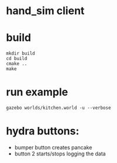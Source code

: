 # hand_sim client

# build
~~~
mkdir build
cd build
cmake ..
make
~~~

# run example
~~~
gazebo worlds/kitchen.world -u --verbose
~~~

# hydra buttons:
 * bumper button creates pancake
 * button 2 starts/stops logging the data


